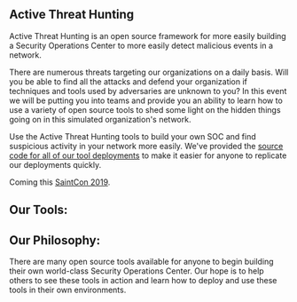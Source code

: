 ## Active Threat Hunting

Active Threat Hunting is an open source framework for more easily building a Security Operations Center to more easily detect malicious events in a network.

There are numerous threats targeting our organizations on a daily basis. Will you be able to find all the attacks and defend your organization if techniques and tools used by adversaries are unknown to you? In this event we will be putting you into teams and provide you an ability to learn how to use a variety of open source tools to shed some light on the hidden things going on in this simulated organization's network. 

Use the Active Threat Hunting tools to build your own SOC and find suspicious activity in your network more easily. We've provided the [source code for all of our tool deployments](https://github.com/heywoodlh/active-threat-hunting) to make it easier for anyone to replicate our deployments quickly. 

Coming this [SaintCon 2019](https://saintcon.org/).

## Our Tools:


## Our Philosophy:

There are many open source tools available for anyone to begin building their own world-class Security Operations Center. Our hope is to help others to see these tools in action and learn how to deploy and use these tools in their own environments.

